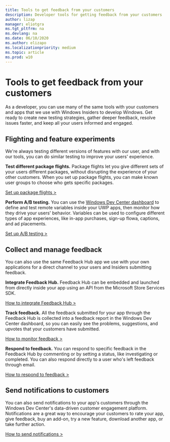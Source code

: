 ```yaml
---
title: Tools to get feedback from your customers
description: Developer tools for getting feedback from your customers
author: lizap
manager: eliotgra
ms.tgt_pltfrm: na
ms.devlang: na
ms.date: 06/10/2020
ms.author: elizapo
ms.localizationpriority: medium
ms.topic: article
ms.prod: w10
---
```


# Tools to get feedback from your customers
As a developer, you can use many of the same tools with your customers and apps that we use with Windows Insiders to develop Windows. Get ready to create new testing strategies, gather deeper feedback, resolve issues faster, and keep all your users informed and engaged.

## Flighting and feature experiments
We're always testing different versions of features with our user, and with our tools, you can do similar testing to improve your users' experience.

**Test different package flights.** Package flights let you give different sets of your users different packages, without disrupting the experience of your other customers. When you set up package flights, you can make known user groups to choose who gets specific packages.

[Set up package flights >](https://docs.microsoft.com/windows/uwp/publish/package-flights#create-a-new-flight-group)

**Perform A/B testing.** You can use the [Windows Dev Center dashboard](https://docs.microsoft.com/windows/uwp/publish/using-the-windows-dev-center-dashboard) to define and test remote variables inside your UWP apps, then monitor how they drive your users' behavior. Variables can be used to configure different types of app experiences, like in-app purchases, sign-up flowa, captions, and ad placements.

[Set up A/B testing >](https://docs.microsoft.com/windows/uwp/monetize/run-app-experiments-with-a-b-testing)

## Collect and manage feedback
You can also use the same Feedback Hub app we use with your own applications for a direct channel to your users and Insiders submitting feedback.

**Integrate Feedback Hub.** Feedback Hub can be embedded and launched from directly inside your app using an API from the Microsoft Store Services SDK.

[How to integrate Feedback Hub >](https://docs.microsoft.com/windows/uwp/monetize/launch-feedback-hub-from-your-app)

**Track feedback.** All the feedback submitted for your app through the Feedback Hub is collected into a feedback report in the Windows Dev Center dashboard, so you can easily see the problems, suggestions, and upvotes that your customers have submitted.

[How to monitor feedback >](https://docs.microsoft.com/windows/uwp/publish/feedback-report)

**Respond to feedback.** You can respond to specific feedback in the Feedback Hub by commenting or by setting a status, like investigating or completed. You can also respond directly to a user who's left feedback through email.

[How to respond to feedback >](https://docs.microsoft.com/windows/uwp/publish/respond-to-customer-feedback)

## Send notifications to customers

You can also send notifications to your app's customers through the Windows Dev Center's data-driven customer engagement platform. Notifications are a great way to encourage your customers to rate your app, give feedback, buy an add-on, try a new feature, download another app, or take further action.

[How to send notifications >](https://docs.microsoft.com/windows/uwp/publish/send-push-notifications-to-your-apps-customers)
